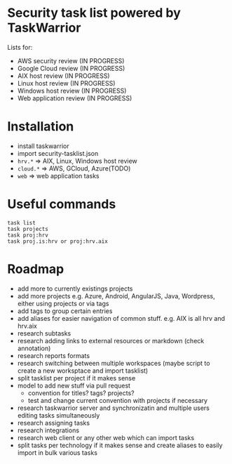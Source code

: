 # Security task list powered by TaskWarrior

Lists for:

- AWS security review    (IN PROGRESS)
- Google Cloud review    (IN PROGRESS)
- AIX host review        (IN PROGRESS)
- Linux host review      (IN PROGRESS)
- Windows host review    (IN PROGRESS)
- Web application review (IN PROGRESS)


# Installation

- install taskwarrior
- import security-tasklist.json 
- `hrv.*` => AIX, Linux, Windows host review
- `cloud.*` => AWS, GCloud, Azure(TODO)
- `web` => web application tasks


# Useful commands

```
task list
task projects
task proj:hrv 
task proj.is:hrv or proj:hrv.aix
```


# Roadmap

- add more to currently existings projects
- add more projects e.g. Azure, Android, AngularJS, Java, Wordpress, either using projects or via tags
- add tags to group certain entries
- add aliases for easier navigation of common stuff. e.g. AIX is all hrv and hrv.aix 
- research subtasks
- research adding links to external resources or markdown (check annotation)
- research reports formats
- research switching between multiple workspaces (maybe script to create a new worksptace and import tasklist)
- split tasklist per project if it makes sense
- model to add new stuff via pull request
	- convention for titles? tags? projects?
	- test and change current convention with projects if necessary
- research taskwarrior server and synchronizatin and multiple users editing tasks simultaneously 
- research assigning tasks
- research integrations
- research web client or any other web which can import tasks
- split tasks per technology if it makes sense and create aliases to easily import in bulk various tasks

